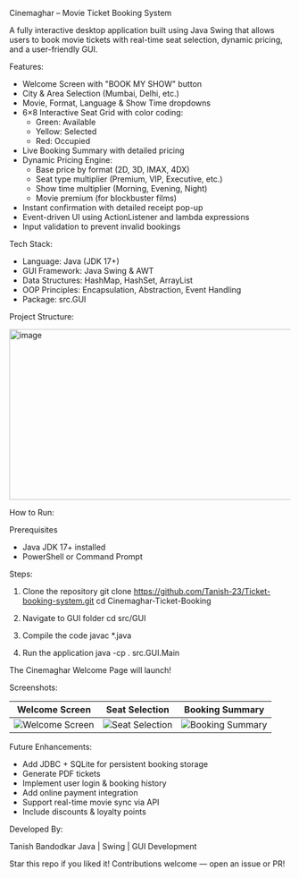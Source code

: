 Cinemaghar – Movie Ticket Booking System

A fully interactive desktop application built using Java Swing that allows users to book movie tickets with real-time seat selection, dynamic pricing, and a user-friendly GUI.

Features:

- Welcome Screen with "BOOK MY SHOW" button
- City & Area Selection (Mumbai, Delhi, etc.)
- Movie, Format, Language & Show Time dropdowns
- 6×8 Interactive Seat Grid with color coding:
  - Green: Available
  - Yellow: Selected
  - Red: Occupied
- Live Booking Summary with detailed pricing
- Dynamic Pricing Engine:
  - Base price by format (2D, 3D, IMAX, 4DX)
  - Seat type multiplier (Premium, VIP, Executive, etc.)
  - Show time multiplier (Morning, Evening, Night)
  - Movie premium (for blockbuster films)
- Instant confirmation with detailed receipt pop-up
- Event-driven UI using ActionListener and lambda expressions
- Input validation to prevent invalid bookings

Tech Stack:

- Language: Java (JDK 17+)
- GUI Framework: Java Swing & AWT
- Data Structures: HashMap, HashSet, ArrayList
- OOP Principles: Encapsulation, Abstraction, Event Handling
- Package: src.GUI

Project Structure:

<img width="911" height="305" alt="image" src="https://github.com/user-attachments/assets/87508c9f-65ca-4bdd-a5df-6364ad99a155" />


How to Run:

Prerequisites
- Java JDK 17+ installed
- PowerShell or Command Prompt

Steps:

1. Clone the repository
   git clone https://github.com/Tanish-23/Ticket-booking-system.git
   cd Cinemaghar-Ticket-Booking

2. Navigate to GUI folder
   cd src/GUI

3. Compile the code
   javac *.java

4. Run the application
   java -cp . src.GUI.Main

The Cinemaghar Welcome Page will launch!

Screenshots:

Welcome Screen | Seat Selection | Booking Summary
-------------- | -------------- | ---------------
| ![Welcome Screen](<img width="1919" height="1019" alt="image" src="https://github.com/user-attachments/assets/66ee2f6f-35b2-4ba7-ac0b-738a7226819c" />) | ![Seat Selection](<img width="603" height="272" alt="image" src="https://github.com/user-attachments/assets/6ab7960b-b311-4f44-95af-a1575952636d" />) | ![Booking Summary](<img width="793" height="811" alt="image" src="https://github.com/user-attachments/assets/986a6d2a-d83c-4d16-8325-09d40e52c02f" />) |


Future Enhancements:

- Add JDBC + SQLite for persistent booking storage
- Generate PDF tickets
- Implement user login & booking history
- Add online payment integration
- Support real-time movie sync via API
- Include discounts & loyalty points

Developed By:

Tanish Bandodkar
Java | Swing | GUI Development

Star this repo if you liked it!
Contributions welcome — open an issue or PR!
